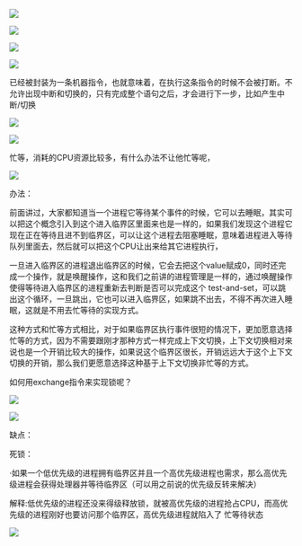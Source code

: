 ![](https://gitee.com/hxc8/images8/raw/master/img/202407191122587.jpg)

![](https://gitee.com/hxc8/images8/raw/master/img/202407191122901.jpg)

![](https://gitee.com/hxc8/images8/raw/master/img/202407191122599.jpg)

![](https://gitee.com/hxc8/images8/raw/master/img/202407191122819.jpg)

已经被封装为一条机器指令，也就意味着，在执行这条指令的时候不会被打断。不允许出现中断和切换的，只有完成整个语句之后，才会进行下一步，比如产生中断/切换

![](https://gitee.com/hxc8/images8/raw/master/img/202407191122696.jpg)

![](https://gitee.com/hxc8/images8/raw/master/img/202407191122393.jpg)

忙等，消耗的CPU资源比较多，有什么办法不让他忙等呢，

![](https://gitee.com/hxc8/images8/raw/master/img/202407191122882.jpg)

办法：

前面讲过，大家都知道当一个进程它等待某个事件的时候，它可以去睡眠，其实可以把这个概念引入到这个进入临界区里面来也是一样的，如果我们发现这个进程它现在正在等待且进不到临界区，可以让这个进程去阻塞睡眠，意味着进程进入等待队列里面去，然后就可以把这个CPU让出来给其它进程执行，

一旦进入临界区的进程退出临界区的时候，它会去把这个value赋成0，同时还完成一个操作，就是唤醒操作，这和我们之前讲的进程管理是一样的，通过唤醒操作使得等待进入临界区的进程重新去判断是否可以完成这个 test-and-set，可以跳出这个循环，一旦跳出，它也可以进入临界区，如果跳不出去，不得不再次进入睡眠，这就是不用去忙等待的实现方式。

这种方式和忙等方式相比，对于如果临界区执行事件很短的情况下，更加愿意选择忙等的方式，因为不需要跟刚才那种方式一样完成上下文切换，上下文切换相对来说也是一个开销比较大的操作，如果说这个临界区很长，开销远远大于这个上下文切换的开销，那么我们更愿意选择这种基于上下文切换非忙等的方式。

如何用exchange指令来实现锁呢？

![](https://gitee.com/hxc8/images8/raw/master/img/202407191122633.jpg)

 

![](https://gitee.com/hxc8/images8/raw/master/img/202407191122474.jpg)

缺点：

死锁：

·如果一个低优先级的进程拥有临界区并且一个高优先级进程也需求，那么高优先级进程会获得处理器并等待临界区（可以用之前说的优先级反转来解决）

解释:低优先级的进程还没来得级释放锁，就被高优先级的进程抢占CPU，而高优先级的进程刚好也要访问那个临界区，高优先级进程就陷入了 忙等待状态

![](https://gitee.com/hxc8/images8/raw/master/img/202407191122369.jpg)